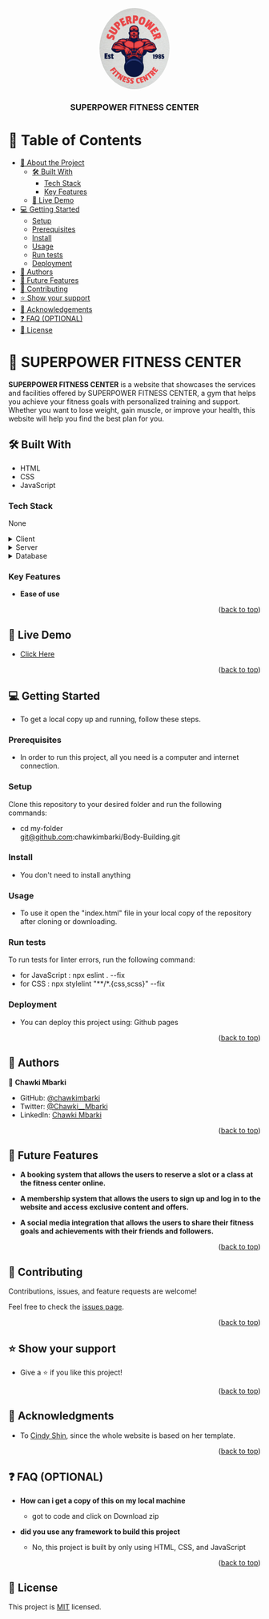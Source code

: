 <a name="readme-top"></a>
<div align="center">
  <img src="assets\Images\logo 2.png" style="border-radius: 50%;" alt="logo" width="140"  height="auto" />
  <br/>

  <h3><b>SUPERPOWER FITNESS CENTER</b></h3>

</div>

<!-- TABLE OF CONTENTS -->

# 📗 Table of Contents

- [📖 About the Project](#about-project)
  - [🛠 Built With](#built-with)
    - [Tech Stack](#tech-stack)
    - [Key Features](#key-features)
  - [🚀 Live Demo](#live-demo)
- [💻 Getting Started](#getting-started)
  - [Setup](#setup)
  - [Prerequisites](#prerequisites)
  - [Install](#install)
  - [Usage](#usage)
  - [Run tests](#run-tests)
  - [Deployment](#triangular_flag_on_post-deployment)
- [👥 Authors](#authors)
- [🔭 Future Features](#future-features)
- [🤝 Contributing](#contributing)
- [⭐️ Show your support](#support)
- [🙏 Acknowledgements](#acknowledgements)
- [❓ FAQ (OPTIONAL)](#faq)
- [📝 License](#license)

<!-- PROJECT DESCRIPTION -->

# 📖 SUPERPOWER FITNESS CENTER <a name="about-project"></a>

**SUPERPOWER FITNESS CENTER** is a website that showcases the services and facilities offered by SUPERPOWER FITNESS CENTER, a gym that helps you achieve your fitness goals with personalized training and support. Whether you want to lose weight, gain muscle, or improve your health, this website will help you find the best plan for you.
## 🛠 Built With <a name="built-with"></a>
- HTML
- CSS
- JavaScript
### Tech Stack <a name="tech-stack"></a>

None

<details>
  <summary>Client</summary>
  <ul>
    
  </ul>
</details>

<details>
  <summary>Server</summary>
  <ul>

  </ul>
</details>

<details>
<summary>Database</summary>
  <ul>

  </ul>
</details>

<!-- Features -->

### Key Features <a name="key-features"></a>

- **Ease of use**


<p align="right">(<a href="#readme-top">back to top</a>)</p>

<!-- LIVE DEMO -->

## 🚀 Live Demo <a name="live-demo"></a>



- [Click Here](https://chawkimbarki.github.io/Body-Building/)

<p align="right">(<a href="#readme-top">back to top</a>)</p>

<!-- GETTING STARTED -->

## 💻 Getting Started <a name="getting-started"></a>

- To get a local copy up and running, follow these steps.

### Prerequisites

- In order to run this project, all you need is a computer and internet connection.

### Setup

Clone this repository to your desired folder and run the following commands:


- cd my-folder<br>
git@github.com:chawkimbarki/Body-Building.git<br>


### Install

- You don't need to install anything

### Usage

- To use it open the "index.html" file in your local copy of the repository after cloning or downloading.

### Run tests

To run tests for linter errors, run the following command:<br>
- for JavaScript : npx eslint . --fix<br>
- for CSS : npx stylelint "**/*.{css,scss}" --fix


### Deployment

- You can deploy this project using:
Github pages

<p align="right">(<a href="#readme-top">back to top</a>)</p>

<!-- AUTHORS -->

## 👥 Authors <a name="authors"></a>



👤 **Chawki Mbarki**

- GitHub: [@chawkimbarki](https://github.com/chawkimbarki)
- Twitter: [@Chawki__Mbarki](https://twitter.com/Chawki__Mbarki)
- LinkedIn: [Chawki Mbarki](https://www.linkedin.com/in/chawki-mbarki-a77546202/)

<p align="right">(<a href="#readme-top">back to top</a>)</p>

<!-- FUTURE FEATURES -->

## 🔭 Future Features <a name="future-features"></a>

- **A booking system that allows the users to reserve a slot or a class at the fitness center online.**<br>

- **A membership system that allows the users to sign up and log in to the website and access exclusive content and offers.**<br>

- **A social media integration that allows the users to share their fitness goals and achievements with their friends and followers.**

<p align="right">(<a href="#readme-top">back to top</a>)</p>

<!-- CONTRIBUTING -->

## 🤝 Contributing <a name="contributing"></a>

Contributions, issues, and feature requests are welcome!

Feel free to check the [issues page](https://github.com/chawkimbarki/Body-Building/issues).

<p align="right">(<a href="#readme-top">back to top</a>)</p>

<!-- SUPPORT -->

## ⭐️ Show your support <a name="support"></a>
- Give a ⭐️ if you like this project!

<p align="right">(<a href="#readme-top">back to top</a>)</p>

<!-- ACKNOWLEDGEMENTS -->

## 🙏 Acknowledgments <a name="acknowledgements"></a>

- To [Cindy Shin](https://www.behance.net/adagio07), since the whole website is based on her template.

<p align="right">(<a href="#readme-top">back to top</a>)</p>

<!-- FAQ (optional) -->

## ❓ FAQ (OPTIONAL) <a name="faq"></a>

- **How can i get a copy of this on my local machine**

  - got to code and click on Download zip

- **did you use any framework to build this project**

  - No, this project is built by only using HTML, CSS, and JavaScript

<p align="right">(<a href="#readme-top">back to top</a>)</p>

<!-- LICENSE -->

## 📝 License <a name="license"></a>

This project is [MIT](./LICENSE) licensed.
